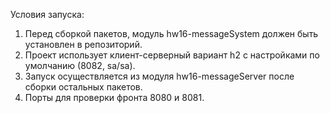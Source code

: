 Условия запуска:
1. Перед сборкой пакетов, модуль hw16-messageSystem должен быть установлен в репозиторий.
2. Проект использует клиент-серверный вариант h2 с настройками по умолчанию (8082, sa/sa).
3. Запуск осуществляется из модуля hw16-messageServer после сборки остальных пакетов.
4. Порты для проверки фронта 8080 и 8081.